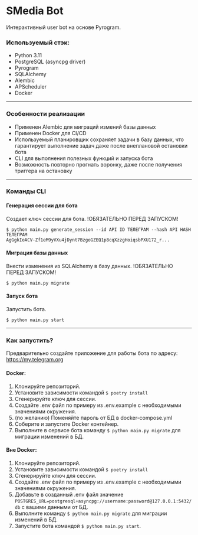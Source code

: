 # SMedia Bot

Интерактивный user bot на основе Pyrogram.

### Используемый стэк:

- Python 3.11
- PostgreSQL (asyncpg driver)
- Pyrogram
- SQLAlchemy
- Alembic
- APScheduler
- Docker

------------

### Особенности реализации

- Применен Alembic для миграций измений базы данных
- Применен Docker для CI/CD
- Используемый планировщик сохраняет задачи в базу данных, что гарантирует выполнение задач даже после внеплановой
  остановки бота
- CLI для выполнения полезных функций и запуска бота
- Возможность повторно прогнать воронку, даже после получения триггера на остановку

------------

### Команды CLI

#### Генерация сессии для бота

Создает ключ сессии для бота.
!ОБЯЗАТЕЛЬНО ПЕРЕД ЗАПУСКОМ!

```
$ python main.py generate_session --id API ID ТЕЛЕГРАМ --hash API HASH ТЕЛЕГРАМ
AgGgkIoACV-Zf1eM9yVXu4jDynt7BzgoGZEQ1p8cqXzzgHoiqsbPXU172_r...
```

#### Миграция базы данных

Внести изменения из SQLAlchemy в базу данных.
!ОБЯЗАТЕЛЬНО ПЕРЕД ЗАПУСКОМ!

```
$ python main.py migrate
```

#### Запуск бота

Запустить бота.

```
$ python main.py start
```

------------

### Как запустить?

Предварительно создайте приложение для работы бота по адресу: https://my.telegram.org

#### Docker:
1. Клонируйте репозиторий.
2. Установите зависимости командой ```$ poetry install```
3. Сгенерируйте ключ для сессии.
4. Создайте .env файл по примеру из .env.example с необходимыми значениями окружения.
5. (по желанию) Поменяйте пароль от БД в docker-compose.yml
6. Соберите и запустите Docker контейнер.
7. Выполните в сервисе бота команду ```$ python main.py migrate``` для миграции изменений в БД.

#### Вне Docker:
1. Клонируйте репозиторий.
2. Установите зависимости командой ```$ poetry install```
3. Сгенерируйте ключ для сессии.
4. Создайте .env файл по примеру из .env.example с необходимыми значениями окружения.
5. Добавьте в созданный .env файл значение ```POSTGRES_URL=postgresql+asyncpg://username:password@127.0.0.1:5432/db``` с вашими данными от БД.
6. Выполните команду ```$ python main.py migrate``` для миграции изменений в БД.
7. Запустите бота командой ```$ python main.py start```.
